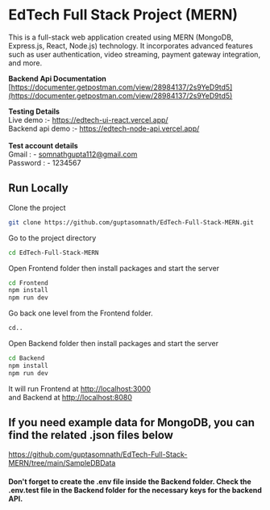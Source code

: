 
# EdTech Full Stack Project (MERN)

This is a full-stack web application created using MERN (MongoDB, Express.js, React, Node.js) technology. It incorporates advanced features such as user authentication, video streaming, payment gateway integration, and more.

**Backend Api Documentation** <br />
[https://documenter.getpostman.com/view/28984137/2s9YeD9td5](https://documenter.getpostman.com/view/28984137/2s9YeD9td5)

**Testing Details**
<br />
Live demo :- https://edtech-ui-react.vercel.app/
<br />
Backend api demo :- https://edtech-node-api.vercel.app/
<br />
<br />
**Test account details**
<br />
Gmail : - somnathgupta112@gmail.com
<br />
Password : - 1234567


## Run Locally

Clone the project

```bash
git clone https://github.com/guptasomnath/EdTech-Full-Stack-MERN.git
```

Go to the project directory

```bash
cd EdTech-Full-Stack-MERN
```

Open Frontend folder then install packages and start the server

```bash
cd Frontend
npm install
npm run dev
```

Go back one level from the Frontend folder.

```bash
cd..
```
Open Backend folder then install packages and start the server

```bash
cd Backend
npm install
npm run dev
```

It will run Frontend at [http://localhost:3000](http://localhost:3000)
<br />
and Backend at [http://localhost:8080](http://localhost:8080)

## If you need example data for MongoDB, you can find the related .json files below 
https://github.com/guptasomnath/EdTech-Full-Stack-MERN/tree/main/SampleDBData

#### Don't forget to create the .env file inside the Backend folder. Check the .env.test file in the Backend folder for the necessary keys for the backend API.